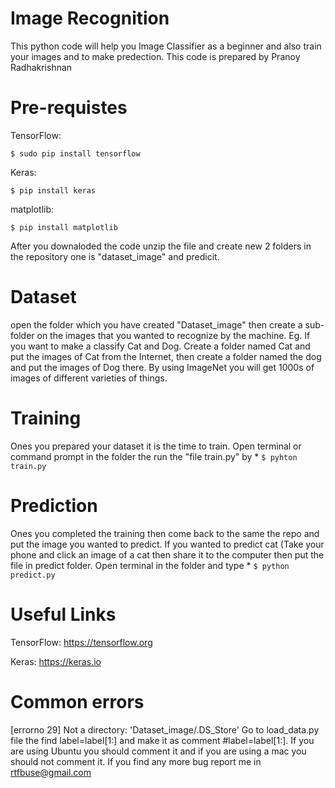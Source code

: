 # Image Recognition

This python code will help you Image Classifier as a beginner and also train your images and to make predection. This code is prepared by Pranoy Radhakrishnan

# Pre-requistes

TensorFlow: 
```
$ sudo pip install tensorflow 
```
Keras:
```
$ pip install keras 
```
matplotlib:
```
$ pip install matplotlib
```
After you downaloded the code unzip the file and create new 2 folders in the repository one is "dataset_image" and predicit.

# Dataset

open the folder which you have created "Dataset_image" then create a sub-folder on the images that you wanted to recognize by the machine. Eg. If you want to make a classify Cat and Dog. Create a folder named Cat and put the images of Cat from the Internet, then create a folder named the dog and put the images of Dog there. By using ImageNet you will get 1000s of images of different varieties of things.

# Training

Ones you prepared your dataset it is the time to train. Open terminal or command prompt in the folder the run the "file train.py" by * `$ pyhton train.py` 

# Prediction

Ones you completed the training then come back to the same the repo and put the image you wanted to predict. If you wanted to predict cat (Take your phone and click an image of a cat then share it to the computer then put the file in predict folder. Open terminal in the folder and type * `$ python predict.py` 

# Useful Links

TensorFlow: https://tensorflow.org

Keras: https://keras.io

# Common errors

[errorno 29] Not a directory: 'Dataset_image/.DS_Store' Go to load_data.py file the find label=label[1:] and make it as comment #label=label[1:]. If you are using Ubuntu you should comment it and if you are using a mac you should not comment it. If you find any more bug report me in rtfbuse@gmail.com
